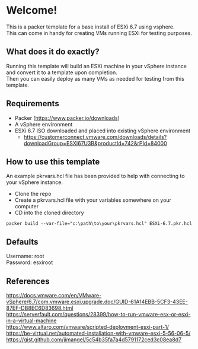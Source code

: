 
# Welcome!

This is a packer template for a base install of ESXi 6.7 using vsphere.  
This can come in handy for creating VMs running ESXi for testing purposes.

## What does it do exactly?

Running this template will build an ESXi machine in your vSphere instance and convert it to a template upon completion.  
Then you can easily deploy as many VMs as needed for testing from this template.

## Requirements

- Packer (https://www.packer.io/downloads)
- A vSphere environment
- ESXi 6.7 ISO downloaded and placed into existing vSphere environment
    - https://customerconnect.vmware.com/downloads/details?downloadGroup=ESXI67U3B&productId=742&rPId=84000

## How to use this template

An example pkrvars.hcl file has been provided to help with connecting to your vSphere instance.

- Clone the repo
- Create a pkrvars.hcl file with your variables somewhere on your computer
- CD into the cloned directory  
```
packer build --var-file="c:\path\to\your\pkrvars.hcl" ESXi-6.7.pkr.hcl
```

## Defaults

Username: root  
Password: esxiroot

## References

https://docs.vmware.com/en/VMware-vSphere/6.7/com.vmware.esxi.upgrade.doc/GUID-61A14EBB-5CF3-43EE-87EF-DB8EC6D83698.html  
https://serverfault.com/questions/28399/how-to-run-vmware-esx-or-esxi-in-a-virtual-machine  
https://www.altaro.com/vmware/scripted-deployment-esxi-part-1/  
https://be-virtual.net/automated-installation-with-vmware-esxi-5-56-06-5/  
https://gist.github.com/jimangel/5c54b35fa7a4d5791172ced3c08ea8d7